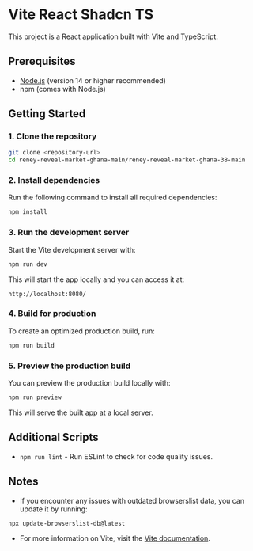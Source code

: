 # Vite React Shadcn TS

This project is a React application built with Vite and TypeScript.

## Prerequisites

- [Node.js](https://nodejs.org/) (version 14 or higher recommended)
- npm (comes with Node.js)

## Getting Started

### 1. Clone the repository

```bash
git clone <repository-url>
cd reney-reveal-market-ghana-main/reney-reveal-market-ghana-38-main
```

### 2. Install dependencies

Run the following command to install all required dependencies:

```bash
npm install
```

### 3. Run the development server

Start the Vite development server with:

```bash
npm run dev
```

This will start the app locally and you can access it at:

```
http://localhost:8080/
```

### 4. Build for production

To create an optimized production build, run:

```bash
npm run build
```

### 5. Preview the production build

You can preview the production build locally with:

```bash
npm run preview
```

This will serve the built app at a local server.

## Additional Scripts

- `npm run lint` - Run ESLint to check for code quality issues.

## Notes

- If you encounter any issues with outdated browserslist data, you can update it by running:

```bash
npx update-browserslist-db@latest
```

- For more information on Vite, visit the [Vite documentation](https://vitejs.dev/).
